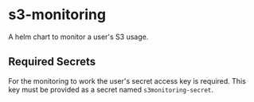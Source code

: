 # s3-monitoring

A helm chart to monitor a user's S3 usage.


## Required Secrets

For the monitoring to work the user's secret access key is required. This key must be provided as a secret named `s3monitoring-secret`.
